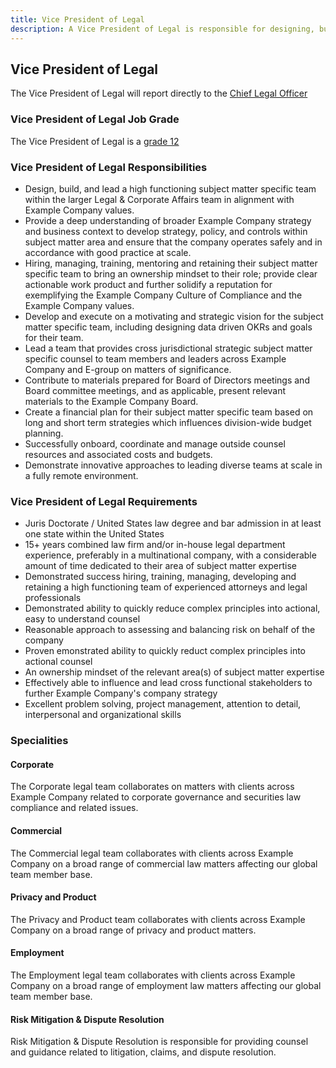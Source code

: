 ```yaml
---
title: Vice President of Legal
description: A Vice President of Legal is responsible for designing, building, and leading a high functioning subject matter specific team within the larger Legal & Corporate Affairs team in alignment with Example Company values.
---
```


## Vice President of Legal

The Vice President of Legal will report directly to the [Chief Legal Officer](https://ir.example_company.com/management/robin-schulman#:~:text=Robin%20Schulman%20is%20the%20Chief,strengthening%20their%20security%20and%20compliance)

### Vice President of Legal Job Grade

The Vice President of Legal is a [grade 12](/handbook/total-rewards/compensation/compensation-calculator/#example_company-job-grades)

### Vice President of Legal Responsibilities

- Design, build, and lead a high functioning subject matter specific team within the larger Legal & Corporate Affairs team in alignment with Example Company values.
- Provide a deep understanding of broader Example Company strategy and business context to develop strategy, policy, and controls within subject matter area and ensure that the company operates safely and in accordance with good practice at scale.
- Hiring, managing, training, mentoring and retaining their subject matter specific team to bring an ownership mindset to their role; provide clear actionable work product and further solidify a reputation for exemplifying the Example Company Culture of Compliance and the Example Company values.
- Develop and execute on a motivating and strategic vision for the subject matter specific team, including designing data driven OKRs and goals for their team.
- Lead a team that provides cross jurisdictional strategic subject matter specific counsel to team members and leaders across Example Company and E-group on matters of significance.
- Contribute to materials prepared for Board of Directors meetings and Board committee meetings, and as applicable, present relevant materials to the Example Company Board.
- Create a financial plan for their subject matter specific team based on long and short term strategies which influences division-wide budget planning.
- Successfully onboard, coordinate and manage outside counsel resources and associated costs and budgets.
- Demonstrate innovative approaches to leading diverse teams at scale in a fully remote environment.

### Vice President of Legal Requirements

- Juris Doctorate / United States law degree and bar admission in at least one state within the United States
- 15+ years combined law firm and/or in-house legal department experience, preferably in a multinational company, with a considerable amount of time dedicated to their area of subject matter expertise
- Demonstrated success hiring, training, managing, developing and retaining a high functioning team of experienced attorneys and legal professionals
- Demonstrated ability to quickly reduce complex principles into actional, easy to understand counsel
- Reasonable approach to assessing and balancing risk on behalf of the company
- Proven emonstrated ability to quickly reduct complex principles into actional counsel
- An ownership mindset of the relevant area(s) of subject matter expertise
- Effectively able to influence and lead cross functional stakeholders to further Example Company's company strategy
- Excellent problem solving, project management, attention to detail, interpersonal and organizational skills

### Specialities

#### Corporate

The Corporate legal team collaborates on matters with clients across Example Company related to corporate governance and securities law compliance and related issues.

#### Commercial

The Commercial legal team collaborates with clients across Example Company on a broad range of commercial law matters affecting our global team member base.

#### Privacy and Product

The Privacy and Product team collaborates with clients across Example Company on a broad range of privacy and product matters.

#### Employment

The Employment legal team collaborates with clients across Example Company on a broad range of employment law matters affecting our global team member base.

#### Risk Mitigation & Dispute Resolution

Risk Mitigation & Dispute Resolution is responsible for providing counsel and guidance related to litigation, claims, and dispute resolution.
